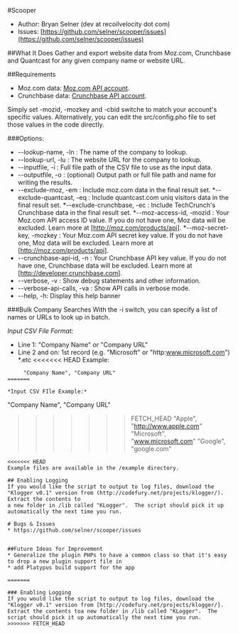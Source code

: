 #Scooper
* Author:  Bryan Selner (dev at recoilvelocity dot com)
* Issues:  [https://github.com/selner/scooper/issues](https://github.com/selner/scooper/issues)

##What It Does
Gather and export website data from Moz.com, Crunchbase and Quantcast for any given company name or website URL.

##Requirements
* Moz.com data:  [Moz.com API account](http://moz.com/products/api).
* Crunchbase data:  [Crunchbase API account](http://developer.crunchbase.com).

Simply set -mozid, -mozkey and -cbid switche to match your account's specific values.  Alternatively, you can edit the src/config.pho file to set those values in the code directly.

###Options:
* --lookup-name, -ln : The name of the company to lookup. 
* --lookup-url, -lu : The website URL for the company to lookup.
*   --inputfile, -i : Full file path of the CSV file to use as the input data.
*  --outputfile, -o : (optional) Output path or full file path and name for writing the results.
* --exclude-moz, -em : Include moz.com data in the final result set.
*--exclude-quantcast, -eq : Include quantcast.com uniq visitors data in the final result set.
*--exclude-crunchbase, -ec : Include TechCrunch's Crunchbase data in the final result set.
*--moz-access-id, -mozid : Your Moz.com API access ID value.  If you do not have one, Moz data will be excluded.  Learn more at [http://moz.com/products/api].
*--moz-secret-key, -mozkey : Your Moz.com API secret key value.  If you do not have one, Moz data will be excluded.  Learn more at [http://moz.com/products/api].
* --crunchbase-api-id, -n : Your Crunchbase API key value.  If you do not have one, Crunchbase data will be excluded.  Learn more at [http://developer.crunchbase.com].
*  --verbose, -v : Show debug statements and other information.
*  --verbose-api-calls, -va : Show API calls in verbose mode.
*  --help, -h: Display this help banner


###Bulk Company Searches 
With the -i switch, you can specify a list of names or URLs to look up in batch.

*Input CSV File Format:*
* Line 1:  "Company Name" or "Company URL" 
* Line 2 and on:  1st record (e.g. "Microsoft" or "http:www.microsoft.com")
*.etc
<<<<<<< HEAD
Example:
```
     "Company Name", "Company URL"
=======

*Input CSV FIle Example:*
```
"Company Name", "Company URL"
>>>>>>> FETCH_HEAD
     "Apple", "http://www.apple.com"
     "Microsoft", "www.microsoft.com"
     "Google", "google.com"
```
<<<<<<< HEAD
Example files are available in the /example directory.

## Enabling Logging
If you would like the script to output to log files, download the "Klogger v0.1" version from (http://codefury.net/projects/klogger/). Extract the contents to
a new folder in /lib called "KLogger".  The script should pick it up automatically the next time you run.

# Bugs & Issues
* https://github.com/selner/scooper/issues


##Future Ideas for Improvement
* Generalize the plugin PHPs to have a common class so that it's easy to drop a new plugin support file in
* add Platypus build support for the app

=======

### Enabling Logging
If you would like the script to output to log files, download the "Klogger v0.1" version from [http://codefury.net/projects/klogger/]. Extract the contents toa new folder in /lib called "KLogger".  The script should pick it up automatically the next time you run.
>>>>>>> FETCH_HEAD

